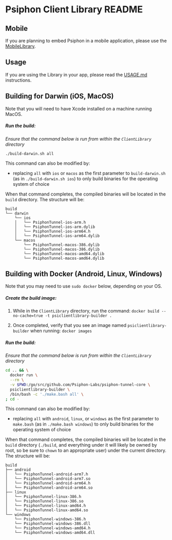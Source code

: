 # Psiphon Client Library README

## Mobile

If you are planning to embed Psiphon in a mobile application, please use the [MobileLibrary](../MobileLibrary).

## Usage

If you are using the Library in your app, please read the [USAGE.md](USAGE.md) instructions.

## Building for Darwin (iOS, MacOS)

Note that you will need to have Xcode installed on a machine running MacOS.

##### Run the build:

*Ensure that the command below is run from within the `ClientLibrary` directory*

```
./build-darwin.sh all
```

This command can also be modified by:
 - replacing `all` with `ios` or `macos` as the first parameter to `build-darwin.sh` (as in `./build-darwin.sh ios`) to only build binaries for the operating system of choice

When that command completes, the compiled binaries will be located in the `build` directory. The structure will be:

```
build
└── darwin
    └── ios
    │   └── PsiphonTunnel-ios-arm.h
    │   └── PsiphonTunnel-ios-arm.dylib
    │   └── PsiphonTunnel-ios-arm64.h
    │   └── PsiphonTunnel-ios-arm64.dylib
    └── macos
        └── PsiphonTunnel-macos-386.dylib
        └── PsiphonTunnel-macos-386.dylib
        └── PsiphonTunnel-macos-amd64.dylib
        └── PsiphonTunnel-macos-amd64.dylib
```

## Building with Docker (Android, Linux, Windows)

Note that you may need to use `sudo docker` below, depending on your OS.

##### Create the build image:

1. While in the `ClientLibrary` directory, run the command: `docker build --no-cache=true -t psiclientlibrary-builder .`

2. Once completed, verify that you see an image named `psiclientlibrary-builder` when running: `docker images`

##### Run the build:

*Ensure that the command below is run from within the `ClientLibrary` directory*

```bash
cd .. && \
  docker run \
  --rm \
  -v $PWD:/go/src/github.com/Psiphon-Labs/psiphon-tunnel-core \
  psiclientlibrary-builder \
  /bin/bash -c './make.bash all' \
; cd -
```

This command can also be modified by:
 - replacing `all` with `android`, `linux`, or `windows` as the first parameter to `make.bash` (as in `./make.bash windows`) to only build binaries for the operating system of choice

When that command completes, the compiled binaries will be located in the `build` directory (`./build`, and everything under it will likely be owned by root, so be sure to `chown` to an appropriate user) under the current directory. The structure will be:

```
build
├── android
│   └── PsiphonTunnel-android-arm7.h
│   └── PsiphonTunnel-android-arm7.so
│   └── PsiphonTunnel-android-arm64.h
│   └── PsiphonTunnel-android-arm64.so
├── linux
│   └── PsiphonTunnel-linux-386.h
│   └── PsiphonTunnel-linux-386.so
│   └── PsiphonTunnel-linux-amd64.h
│   └── PsiphonTunnel-linux-amd64.so
└── windows
    └── PsiphonTunnel-windows-386.h
    └── PsiphonTunnel-windows-386.dll
    └── PsiphonTunnel-windows-amd64.h
    └── PsiphonTunnel-windows-amd64.dll
```

